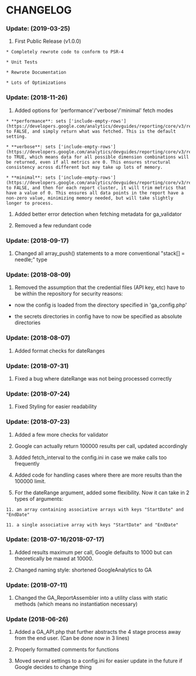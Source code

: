 # CHANGELOG

### Update: (2019-03-25)

  1. First Public Release (v1.0.0)

    * Completely rewrote code to conform to PSR-4

    * Unit Tests

    * Rewrote Documentation

    * Lots of Optimizations


### Update: (2018-11-26)

  1. Added options for 'performance'/'verbose'/'minimal' fetch modes

    * **performance**: sets ['include-empty-rows'](https://developers.google.com/analytics/devguides/reporting/core/v3/reference#includeEmptyRows) to FALSE, and simply return what was fetched. This is the default setting.

    * **verbose**: sets ['include-empty-rows'](https://developers.google.com/analytics/devguides/reporting/core/v3/reference#includeEmptyRows) to TRUE, which means data for all possible dimension combinations will be returned, even if all metrics are 0. This ensures structural consistency across different but may take up lots of memory.

    * **minimal**: sets ['include-empty-rows'](https://developers.google.com/analytics/devguides/reporting/core/v3/reference#includeEmptyRows) to FALSE, and then for each report cluster, it will trim metrics that have a value of 0. This ensures all data points in the report have a non-zero value, minimizing memory needed, but will take slightly longer to process.

  1. Added better error detection when fetching metadata for ga_validator

  1. Removed a few redundant code

### Update: (2018-09-17)

  1. Changed all array_push() statements to a more conventional "stack[] = needle;" type

### Update: (2018-08-09)

  1. Removed the assumption that the credential files (API key, etc) have to be within the repository for security reasons:

  *  now the config is loaded from the directory specified in 'ga_config.php'

  *  the secrets directories in config have to now be specified as absolute directories

### Update: (2018-08-07)

  1. Added format checks for dateRanges

### Update: (2018-07-31)

  1. Fixed a bug where dateRange was not being processed correctly

### Update: (2018-07-24)

  1. Fixed Styling for easier readability

### Update: (2018-07-23)

  1. Added a few more checks for validator

  1. Google can actually return 100000 results per call, updated accordingly

  1. Added fetch_interval to the config.ini in case we make calls too frequently

  1. Added code for handling cases where there are more results than the 100000 limit.

  1. For the dateRange argument, added some flexibility. Now it can take in 2 types of arguments:

    11. an array containing associative arrays with keys "StartDate" and "EndDate"

    11. a single associative array with keys "StartDate" and "EndDate"

### Update: (2018-07-16/2018-07-17)

  1. Added results maximum per call, Google defaults to 1000 but can theoretically be maxed at 10000.

  1. Changed naming style: shortened GoogleAnalytics to GA

### Update: (2018-07-11)

  1. Changed the GA_ReportAssembler into a utility class with static methods (which means no instantiation necessary)

### Update (2018-06-26)

  1. Added a GA_API.php that further abstracts the 4 stage process away from the end user. (Can be done now in 3 lines)

  1. Properly formatted comments for functions

  1. Moved several settings to a config.ini for easier update in the future if Google decides to change thing

